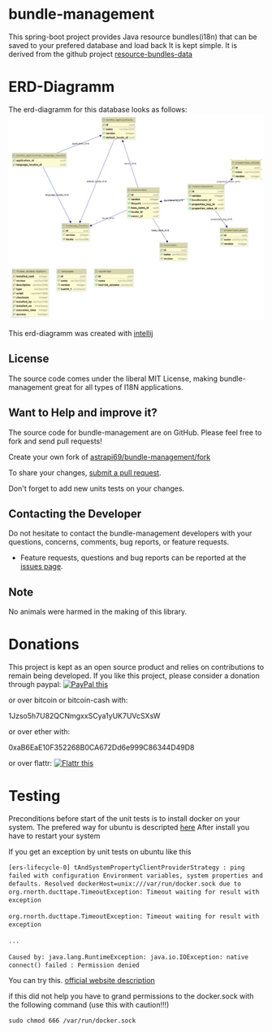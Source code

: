 # bundle-management

This spring-boot project provides Java resource bundles(i18n) that can be saved to your prefered database and load back
It is kept simple. It is derived from the github
project [resource-bundles-data](https://github.com/lightblueseas/resource-bundles-data)

# ERD-Diagramm

The erd-diagramm for this database looks as
follows: ![erd-diagramm](https://github.com/astrapi69/bundle-management/blob/master/src/main/resources/erd/erd-diagram-resourcesbundles.png)

This erd-diagramm was created with [intellij](https://www.jetbrains.com/)

## License

The source code comes under the liberal MIT License, making bundle-management great for all types of I18N applications.

## Want to Help and improve it? ###

The source code for bundle-management are on GitHub. Please feel free to fork and send pull requests!

Create your own fork of [astrapi69/bundle-management/fork](https://github.com/astrapi69/bundle-management/fork)

To share your changes, [submit a pull request](https://github.com/astrapi69/bundle-management/pull/new/master).

Don't forget to add new units tests on your changes.

## Contacting the Developer

Do not hesitate to contact the bundle-management developers with your questions, concerns, comments, bug reports, or
feature requests.

- Feature requests, questions and bug reports can be reported at
  the [issues page](https://github.com/astrapi69/bundle-management/issues).

## Note

No animals were harmed in the making of this library.

# Donations

This project is kept as an open source product and relies on contributions to remain being developed. If you like this
project, please consider a donation through
paypal: <a href="https://www.paypal.com/cgi-bin/webscr?cmd=_s-xclick&hosted_button_id=B37J9DZF6G9ZC" target="_blank">
<img src="https://www.paypalobjects.com/en_US/GB/i/btn/btn_donateCC_LG.gif" alt="PayPal this" title="PayPal – The safer, easier way to pay online!" border="0" />
</a>

or over bitcoin or bitcoin-cash with:

1Jzso5h7U82QCNmgxxSCya1yUK7UVcSXsW

or over ether with:

0xaB6EaE10F352268B0CA672Dd6e999C86344D49D8

or over
flattr: <a href="https://flattr.com/submit/auto?fid=r7vp62&url=https%3A%2F%2Fgithub.com%2Fastrapi69%2Fbundle-management" target="_blank">
<img src="http://button.flattr.com/flattr-badge-large.png" alt="Flattr this" title="Flattr this" border="0">
</a>

# Testing

Preconditions before start of the unit tests is to install docker on your system. The prefered way for ubuntu is
descripted [here](https://docs.docker.com/engine/install/ubuntu/#install-using-the-repository)
After install you have to restart your system

If you get an exception by unit tests on ubuntu like this

```shell
[ers-lifecycle-0] tAndSystemPropertyClientProviderStrategy : ping failed with configuration Environment variables, system properties and defaults. Resolved dockerHost=unix:///var/run/docker.sock due to org.rnorth.ducttape.TimeoutException: Timeout waiting for result with exception

org.rnorth.ducttape.TimeoutException: Timeout waiting for result with exception

...

Caused by: java.lang.RuntimeException: java.io.IOException: native connect() failed : Permission denied
```

You can try this.
[official website description](https://docs.docker.com/engine/install/linux-postinstall/)

if this did not help you have to grand permissions to the docker.sock with the following command (use this with
caution!!!)

```shell
sudo chmod 666 /var/run/docker.sock
```



